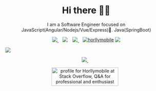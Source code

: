 <h1 align='center'>Hi there 👋🏾</h1>

<p align='center'>I am a Software Engineer focused on JavaScript(Angular/Nodejs/Vue/Express)💙. Java(SpringBoot) </p>

<p align='center'>
<a href="https://twitter.com/Horllymobile">
  <img src="https://img.shields.io/badge/twitter-%231DA1F2.svg?&style=for-the-badge&logo=twitter&logoColor=white" />
</a>&nbsp;&nbsp;
<!-- <a href="https://instagram.com/charlykeleb.dev" target="blank">
  <img src="https://img.shields.io/badge/Instagram%20-%23E4405F.svg?&style=for-the-badge&logo=Instagram&logoColor=white" alt="charlykeleb.dev"/></a> 
<a href="mailto:horlamidex1@gmail.com"> -->
  <img src="https://img.shields.io/badge/email me-%23D14836.svg?&style=for-the-badge&logo=gmail&logoColor=white" />
</a>&nbsp;&nbsp;
<a href="http://wa.me/2348095687112?text=Hello Horllymobile">
  <img src="https://img.shields.io/badge/whatsapp-%34B7F1.svg?&style=for-the-badge&logo=whatsapp&logoColor=white" />
</a>&nbsp;&nbsp;
<a href="https://stackoverflow.com/users/10980239/james-olamide?tab=profile" target="blank"><img align="top" src="https://img.shields.io/badge/StackOverflow%20-%23323330.svg?&style=for-the-badge&logo=StackOverflow&logoColor=orange" alt="horllymobile"/></a>
<img src="https://gpvc.arturio.dev/Charles042" />
</p>




   <img src="https://github-readme-stats.vercel.app/api?username=Horllymobile&&show_icons=true&title_color=ffffff&icon_color=bb2acf&text_color=daf7dc&bg_color=191919">


<p align='center'>
  <a href="https://stackoverflow.com/users/10980239/james-olamide">
  <img src="https://img.shields.io/stackexchange/stackoverow/r/12473792?style=for-the-badgefl" />
</a>&nbsp;&nbsp;
</p>



</p>
<p align='center'>
<a href="https://stackoverflow.com/users/10980239/james-olamide"><img src="https://stackoverflow.com/users/flair/10835183.png" width="208" height="58" alt="profile for Horllymobile at Stack Overflow, Q&amp;A for professional and enthusiast programmers" title="profile for Horllymobile at Stack Overflow, Q&amp;A for professional and enthusiast programmers"></a>&nbsp;&nbsp;
</p>
